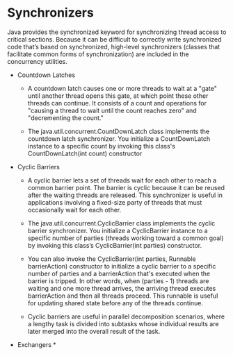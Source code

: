 # Synchronizers

Java provides the synchronized keyword for synchronizing thread access to critical
sections. Because it can be difficult to correctly write synchronized code that’s based on
synchronized, high-level synchronizers (classes that facilitate common forms of
synchronization) are included in the concurrency utilities.

* Countdown Latches
    * A countdown latch causes one or more threads to wait at a "gate" until another thread
      opens this gate, at which point these other threads can continue. It consists of a count and
      operations for "causing a thread to wait until the count reaches zero" and "decrementing
      the count."

    * The java.util.concurrent.CountDownLatch class implements the countdown latch synchronizer.
      You initialize a CountDownLatch instance to a specific count by invoking this class's
      CountDownLatch(int count) constructor

* Cyclic Barriers
    * A cyclic barrier lets a set of threads wait for each other to reach a common barrier point.
      The barrier is cyclic because it can be reused after the waiting threads are released. This
      synchronizer is useful in applications involving a fixed-size party of threads that must
      occasionally wait for each other.

    * The java.util.concurrent.CyclicBarrier class implements the cyclic barrier synchronizer.
      You initialize a CyclicBarrier instance to a specific number of parties (threads working toward
      a common goal) by invoking this class’s CyclicBarrier(int parties) constructor.

    * You can also invoke the CyclicBarrier(int parties, Runnable barrierAction) constructor to initialize
      a cyclic barrier to a specific number of parties and a barrierAction that's executed when the barrier
      is tripped. In other words, when (parties - 1) threads are waiting and one more thread arrives,
      the arriving thread executes barrierAction and then all threads proceed. This runnable is useful
      for updating shared state before any of the threads continue.

    * Cyclic barriers are useful in parallel decomposition scenarios, where a lengthy task is
      divided into subtasks whose individual results are later merged into the overall result of
      the task.

* Exchangers
    *
